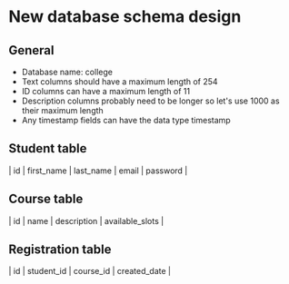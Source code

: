 # New database schema design

## General

- Database name: college
- Text columns should have a maximum length of 254
- ID columns can have a maximum length of 11
- Description columns probably need to be longer so let's use 1000 as their maximum length
- Any timestamp fields can have the data type timestamp

## Student table

| id | first_name | last_name | email | password |

## Course table

| id | name | description | available_slots |

## Registration table

| id | student_id | course_id | created_date |